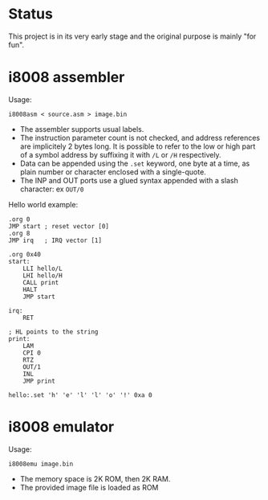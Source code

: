 # Status

This project is in its very early stage and the original purpose is mainly "for fun".

# i8008 assembler

Usage:

```
i8008asm < source.asm > image.bin
```

- The assembler supports usual labels.
- The instruction parameter count is not checked, and address references are implicitely 2 bytes long. It is possible to refer to the low or high part of a symbol address by suffixing it with `/L` or `/H` respectively.
- Data can be appended using the `.set` keyword, one byte at a time, as plain number or character enclosed with a single-quote.
- The INP and OUT ports use a glued syntax appended with a slash character: ex `OUT/0`

Hello world example:

```
.org 0
JMP start ; reset vector [0]
.org 8
JMP irq   ; IRQ vector [1]

.org 0x40
start:
	LLI hello/L
	LHI hello/H
	CALL print
	HALT
	JMP start

irq:
	RET

; HL points to the string
print:
	LAM
	CPI 0
	RTZ
	OUT/1
	INL
	JMP print

hello:.set 'h' 'e' 'l' 'l' 'o' '!' 0xa 0
```


# i8008 emulator

Usage:

```
i8008emu image.bin
```

- The memory space is 2K ROM, then 2K RAM.
- The provided image file is loaded as ROM
